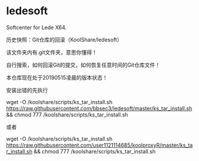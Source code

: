 # ledesoft

Softcenter for Lede X64.

历史快照：Git仓库的回滚（KoolShare/ledesoft）

该文件夹内有.git文件夹，意思你懂得！

自行搜索，如何回滚Git的提交，如何恢复任意时间的Git仓库文件！

本仓库现在处于20190515凌晨的版本状态！

安装出错的先执行

wget -O /koolshare/scripts/ks_tar_install.sh https://raw.githubusercontent.com/bbsec3/ledesoft/master/ks_tar_install.sh && chmod 777 /koolshare/scripts/ks_tar_install.sh


或者


wget -O /koolshare/scripts/ks_tar_install.sh https://raw.githubusercontent.com/user1121114685/koolproxyR/master/ks_tar_install.sh && chmod 777 /koolshare/scripts/ks_tar_install.sh
